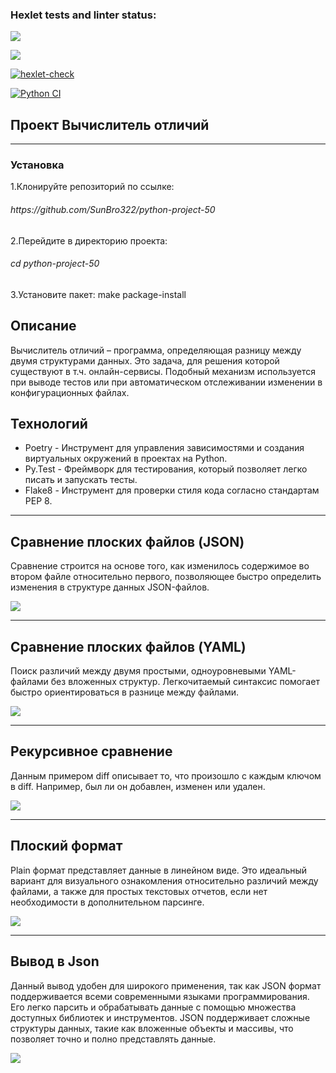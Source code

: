 <h3>Hexlet tests and linter status:</h3>
<a href="https://codeclimate.com/github/SunBro322/python-project-50/maintainability"><img src="https://api.codeclimate.com/v1/badges/75a3f96591315ab559b8/maintainability" /></a>

<a href="https://codeclimate.com/github/SunBro322/python-project-50/test_coverage"><img src="https://api.codeclimate.com/v1/badges/75a3f96591315ab559b8/test_coverage" /></a>

[![hexlet-check](https://github.com/SunBro322/python-project-50/actions/workflows/hexlet-check.yml/badge.svg)](https://github.com/SunBro322/python-project-50/actions/workflows/hexlet-check.yml)

[![Python CI](https://github.com/SunBro322/python-project-50/actions/workflows/pyci.yml/badge.svg)](https://github.com/SunBro322/python-project-50/actions/workflows/pyci.yml)


<h2>Проект Вычислитель отличий</h2>
<hr>

<h3>Установка</h3>

<dl>
	<dt>1.Клонируйте репозиторий по ссылке:
	<h6>https://github.com/SunBro322/python-project-50</h6>
	</dt>
	<dt>
		2.Перейдите в директорию проекта:
		<h6>cd python-project-50</h6>
	</dt>
	<dt>
		3.Установите пакет:
		<Alt-H1>make package-install</Alt-H1>
	</dt>
</dl>



<h2>Описание</h2>
Вычислитель отличий – программа, определяющая разницу между двумя структурами данных. Это задача, для решения которой существуют в т.ч. онлайн-сервисы. Подобный механизм используется при выводе тестов или при автоматическом отслеживании изменении в конфигурационных файлах.

<h2>Технологий</h2>
<ul>
    <li>Poetry - Инструмент для управления зависимостями и создания виртуальных окружений в проектах на Python.</li>
    <li>Py.Test - Фреймворк для тестирования, который позволяет легко писать и запускать тесты.</li>
    <li>Flake8 - Инструмент для проверки стиля кода согласно стандартам PEP 8.</li>
</ul>



<hr>
<h2>Сравнение плоских файлов (JSON)</h2>

Сравнение строится на основе того, как изменилось содержимое во втором файле относительно первого, позволяющее быстро определить изменения в структуре данных JSON-файлов.

<a href="https://asciinema.org/a/m4Jwar6x7Or8HjapjABobdLTR" target="_blank"><img src="https://asciinema.org/a/m4Jwar6x7Or8HjapjABobdLTR.svg" /></a>

<hr>
<h2>Сравнение плоских файлов (YAML)</h2>

Поиск различий между двумя простыми, одноуровневыми YAML-файлами без вложенных структур. Легкочитаемый синтаксис помогает быстро ориентироваться в разнице между файлами.

<a href="https://asciinema.org/a/Ki7JI8ILjDSeXBrMFGDaMFo36" target="_blank"><img src="https://asciinema.org/a/Ki7JI8ILjDSeXBrMFGDaMFo36.svg" /></a>

<hr>
<h2>Рекурсивное сравнение</h2>

Данным примером diff описывает то, что произошло с каждым ключом в diff. Например, был ли он добавлен, изменен или удален.

<a href="https://asciinema.org/a/vPs1YRN3rJDpY2oQvuz06dpem" target="_blank"><img src="https://asciinema.org/a/vPs1YRN3rJDpY2oQvuz06dpem.svg" /></a>

<hr>
<h2>Плоский формат</h2>

Plain формат представляет данные в линейном виде. Это идеальный вариант для визуального ознакомления относительно различий между файлами, а также для простых текстовых отчетов, если нет необходимости в дополнительном парсинге.

<a href="https://asciinema.org/a/lCN0nRyYrHoOuvHwM9GcraZ6M" target="_blank"><img src="https://asciinema.org/a/lCN0nRyYrHoOuvHwM9GcraZ6M.svg" /></a>

<hr>
<h2>Вывод в Json</h2>

Данный вывод удобен для широкого применения, так как JSON формат поддерживается всеми современными языками программирования. Его легко парсить и обрабатывать данные с помощью множества доступных библиотек и инструментов. JSON поддерживает сложные структуры данных, такие как вложенные объекты и массивы, что позволяет точно и полно представлять данные.

<a href="https://asciinema.org/a/UT7MUew5sM6GjBPaQe0yB6CI6" target="_blank"><img src="https://asciinema.org/a/UT7MUew5sM6GjBPaQe0yB6CI6.svg" /></a>